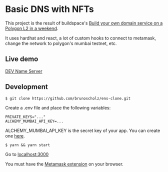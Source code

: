 # Basic DNS with NFTs

This project is the result of buildspace's [Build your own domain service on a Polygon L2 in a weekend](https://buildspace.so/p/build-polygon-ens).

It uses hardhat and react, a lot of custom hooks to connect to metamask, change the network to polygon's mumbai testnet, etc.

## Live demo

[DEV Name Server](https://ens-clone-gmuo92llc-brunoscholz.vercel.app/)

## Development

```
$ git clone https://github.com/brunoscholz/ens-clone.git
```

Create a .env file and place the following variables:

```
PRIVATE_KEYS="..."
ALCHEMY_MUMBAI_API_KEY=...
```

ALCHEMY_MUMBAI_API_KEY is the secret key of your app. You can create one [here](https://www.alchemy.com/).


```
$ yarn && yarn start
```

Go to [localhost:3000](http://localhost:3000)

You must have the [Metamask extension](https://metamask.io/download/) on your browser.
